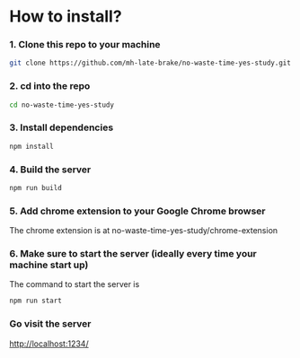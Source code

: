 # How to install?

### 1. Clone this repo to your machine
```sh
git clone https://github.com/mh-late-brake/no-waste-time-yes-study.git
```

### 2. cd into the repo
```sh
cd no-waste-time-yes-study
```

### 3. Install dependencies
```sh
npm install
```

### 4. Build the server
```sh
npm run build
```

### 5. Add chrome extension to your Google Chrome browser

The chrome extension is at no-waste-time-yes-study/chrome-extension

### 6. Make sure to start the server (ideally every time your machine start up)

The command to start the server is
```sh
npm run start
```

### Go visit the server

<http://localhost:1234/>
